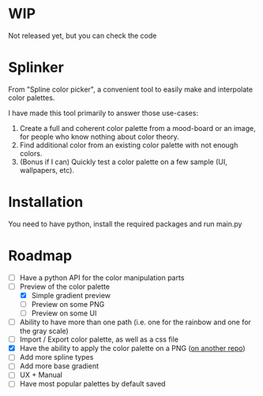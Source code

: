 # WIP
Not released yet, but you can check the code

# Splinker

From "Spline color picker", a convenient tool to easily make and interpolate color palettes.

I have made this tool primarily to answer those use-cases: 
1. Create a full and coherent color palette from a mood-board or an image, for people who know nothing about color theory.
2. Find additional color from an existing color palette with not enough colors.
3. (Bonus if I can) Quickly test a color palette on a few sample (UI, wallpapers, etc).

# Installation 

You need to have python, install the required packages and run main.py

# Roadmap

 * [ ] Have a python API for the color manipulation parts 
 * [ ] Preview of the color palette
   * [x] Simple gradient preview
   * [ ] Preview on some PNG
   * [ ] Preview on some UI
 * [ ] Ability to have more than one path (i.e. one for the rainbow and one for the gray scale)
 * [ ] Import / Export color palette, as well as a css file
 * [x] Have the ability to apply the color palette on a PNG ([on another repo](https://github.com/AlexAuragan/PyPalette/tree/dev)) 
 * [ ] Add more spline types
 * [ ] Add more base gradient
 * [ ] UX + Manual
 * [ ] Have most popular palettes by default saved
